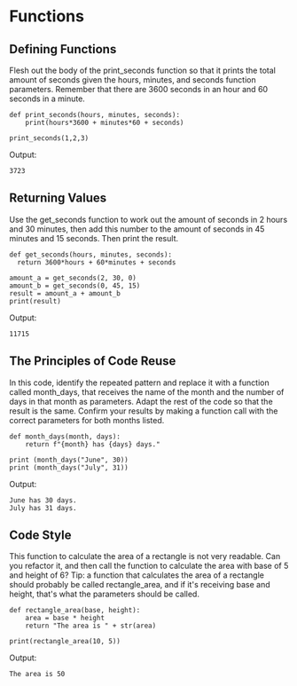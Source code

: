 # Functions

## Defining Functions

Flesh out the body of the print_seconds function so that it prints the total amount of seconds given the hours, minutes, and seconds function parameters. Remember that there are 3600 seconds in an hour and 60 seconds in a minute.

```
def print_seconds(hours, minutes, seconds):
    print(hours*3600 + minutes*60 + seconds)

print_seconds(1,2,3)
```

Output:

```
3723
```

## Returning Values

Use the get_seconds function to work out the amount of seconds in 2 hours and 30 minutes, then add this number to the amount of seconds in 45 minutes and 15 seconds. Then print the result.

```
def get_seconds(hours, minutes, seconds):
  return 3600*hours + 60*minutes + seconds

amount_a = get_seconds(2, 30, 0)
amount_b = get_seconds(0, 45, 15)
result = amount_a + amount_b
print(result)
```

Output:

```
11715
```

## The Principles of Code Reuse

In this code, identify the repeated pattern and replace it with a function called month_days, that receives the name of the month and the number of days in that month as parameters. Adapt the rest of the code so that the result is the same. Confirm your results by making a function call with the correct parameters for both months listed.

```
def month_days(month, days):
    return f"{month} has {days} days."
    
print (month_days("June", 30))
print (month_days("July", 31))
```

Output:

```
June has 30 days.
July has 31 days.
```

## Code Style

This function to calculate the area of a rectangle is not very readable. Can you refactor it, and then call the function to calculate the area with base of 5 and height of 6? Tip: a function that calculates the area of a rectangle should probably be called rectangle_area, and if it's receiving base and height, that's what the parameters should be called.

```
def rectangle_area(base, height):
	area = base * height
	return "The area is " + str(area)
	
print(rectangle_area(10, 5))
```

Output:

```
The area is 50
```